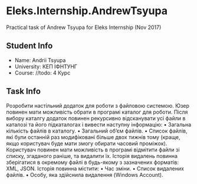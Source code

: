 # Eleks.Internship.AndrewTsyupa
Practical task of Andrew Tsyupa for Eleks Internship (Nov 2017)
## Student Info
* Name: Andrii Tsyupa
* University: КЕП ІФНТУНГ
* Course: //todo: 4 Курс 
## Task Info
Розробити настільний додаток для роботи з файловою системою. Юзер повинен мати можливість
обрати в програмі каталог для роботи. Після вибору каталгу додаток повинен рекурсивно
відсканувати усі файли в каталозі та його підкаталогах і вивести наступну інформацію:
• Загальна кількість файлів в каталогу.
• Загальний об’єм файлів.
• Список файлів, які були останній раз модифіковані більше двох тижнів тому (краще, якщо
користувач буде мати змогу обирати часовий проміжок).
Користувач повинен мати можливість в програмі відмітити файли зі списку, згаданого раніше, та
видалити їх.
Історія видалень повинна зберігатися в окремому файлі в будь-якому з зазначених форматів: XML,
JSON. Історія повинна містити:
• Час зміни.
• Список видалених файлів.
• Особу, яка здійснила видалення (Windows Account).
